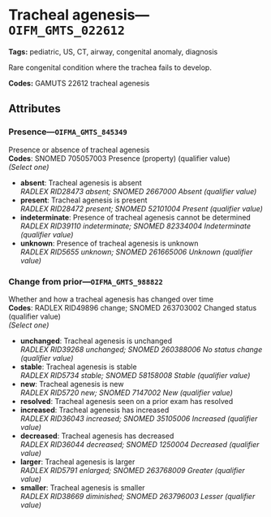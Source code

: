 # Tracheal agenesis—`OIFM_GMTS_022612`

**Tags:** pediatric, US, CT, airway, congenital anomaly, diagnosis

Rare congenital condition where the trachea fails to develop.

**Codes:** GAMUTS 22612 tracheal agenesis

## Attributes

### Presence—`OIFMA_GMTS_845349`

Presence or absence of tracheal agenesis  
**Codes**: SNOMED 705057003 Presence (property) (qualifier value)  
*(Select one)*

- **absent**: Tracheal agenesis is absent  
_RADLEX RID28473 absent; SNOMED 2667000 Absent (qualifier value)_
- **present**: Tracheal agenesis is present  
_RADLEX RID28472 present; SNOMED 52101004 Present (qualifier value)_
- **indeterminate**: Presence of tracheal agenesis cannot be determined  
_RADLEX RID39110 indeterminate; SNOMED 82334004 Indeterminate (qualifier value)_
- **unknown**: Presence of tracheal agenesis is unknown  
_RADLEX RID5655 unknown; SNOMED 261665006 Unknown (qualifier value)_

### Change from prior—`OIFMA_GMTS_988822`

Whether and how a tracheal agenesis has changed over time  
**Codes**: RADLEX RID49896 change; SNOMED 263703002 Changed status (qualifier value)  
*(Select one)*

- **unchanged**: Tracheal agenesis is unchanged  
_RADLEX RID39268 unchanged; SNOMED 260388006 No status change (qualifier value)_
- **stable**: Tracheal agenesis is stable  
_RADLEX RID5734 stable; SNOMED 58158008 Stable (qualifier value)_
- **new**: Tracheal agenesis is new  
_RADLEX RID5720 new; SNOMED 7147002 New (qualifier value)_
- **resolved**: Tracheal agenesis seen on a prior exam has resolved  
- **increased**: Tracheal agenesis has increased  
_RADLEX RID36043 increased; SNOMED 35105006 Increased (qualifier value)_
- **decreased**: Tracheal agenesis has decreased  
_RADLEX RID36044 decreased; SNOMED 1250004 Decreased (qualifier value)_
- **larger**: Tracheal agenesis is larger  
_RADLEX RID5791 enlarged; SNOMED 263768009 Greater (qualifier value)_
- **smaller**: Tracheal agenesis is smaller  
_RADLEX RID38669 diminished; SNOMED 263796003 Lesser (qualifier value)_